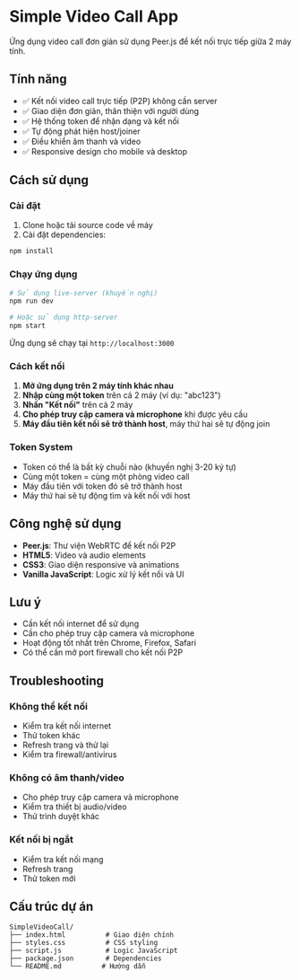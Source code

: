 # Simple Video Call App

Ứng dụng video call đơn giản sử dụng Peer.js để kết nối trực tiếp giữa 2 máy tính.

## Tính năng

- ✅ Kết nối video call trực tiếp (P2P) không cần server
- ✅ Giao diện đơn giản, thân thiện với người dùng
- ✅ Hệ thống token để nhận dạng và kết nối
- ✅ Tự động phát hiện host/joiner
- ✅ Điều khiển âm thanh và video
- ✅ Responsive design cho mobile và desktop

## Cách sử dụng

### Cài đặt

1. Clone hoặc tải source code về máy
2. Cài đặt dependencies:

```bash
npm install
```

### Chạy ứng dụng

```bash
# Sử dụng live-server (khuyến nghị)
npm run dev

# Hoặc sử dụng http-server
npm start
```

Ứng dụng sẽ chạy tại `http://localhost:3000`

### Cách kết nối

1. **Mở ứng dụng trên 2 máy tính khác nhau**
2. **Nhập cùng một token** trên cả 2 máy (ví dụ: "abc123")
3. **Nhấn "Kết nối"** trên cả 2 máy
4. **Cho phép truy cập camera và microphone** khi được yêu cầu
5. **Máy đầu tiên kết nối sẽ trở thành host**, máy thứ hai sẽ tự động join

### Token System

- Token có thể là bất kỳ chuỗi nào (khuyến nghị 3-20 ký tự)
- Cùng một token = cùng một phòng video call
- Máy đầu tiên với token đó sẽ trở thành host
- Máy thứ hai sẽ tự động tìm và kết nối với host

## Công nghệ sử dụng

- **Peer.js**: Thư viện WebRTC để kết nối P2P
- **HTML5**: Video và audio elements
- **CSS3**: Giao diện responsive và animations
- **Vanilla JavaScript**: Logic xử lý kết nối và UI

## Lưu ý

- Cần kết nối internet để sử dụng
- Cần cho phép truy cập camera và microphone
- Hoạt động tốt nhất trên Chrome, Firefox, Safari
- Có thể cần mở port firewall cho kết nối P2P

## Troubleshooting

### Không thể kết nối

- Kiểm tra kết nối internet
- Thử token khác
- Refresh trang và thử lại
- Kiểm tra firewall/antivirus

### Không có âm thanh/video

- Cho phép truy cập camera và microphone
- Kiểm tra thiết bị audio/video
- Thử trình duyệt khác

### Kết nối bị ngắt

- Kiểm tra kết nối mạng
- Refresh trang
- Thử token mới

## Cấu trúc dự án

```
SimpleVideoCall/
├── index.html          # Giao diện chính
├── styles.css          # CSS styling
├── script.js           # Logic JavaScript
├── package.json        # Dependencies
└── README.md          # Hướng dẫn
```
